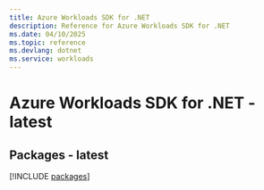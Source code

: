 ```yaml
---
title: Azure Workloads SDK for .NET
description: Reference for Azure Workloads SDK for .NET
ms.date: 04/10/2025
ms.topic: reference
ms.devlang: dotnet
ms.service: workloads
---
```

# Azure Workloads SDK for .NET - latest
## Packages - latest
[!INCLUDE [packages](workloads-index.md)]